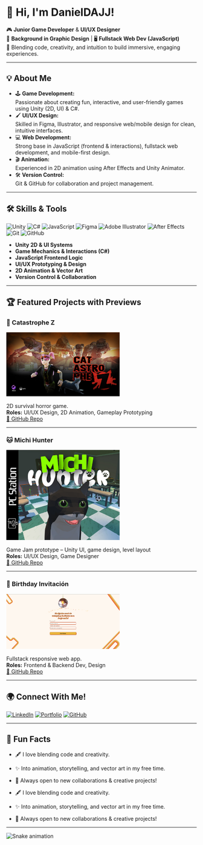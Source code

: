 # 👋 Hi, I'm DanielDAJJ!

🎮 **Junior Game Developer** & **UI/UX Designer**  
🎨 **Background in Graphic Design** | 🖥️ **Fullstack Web Dev (JavaScript)**  
🚀 Blending code, creativity, and intuition to build immersive, engaging experiences.

---

## 💡 About Me

- 🕹️ **Game Development:**  
  Passionate about creating fun, interactive, and user-friendly games using Unity (2D, UI) & C#.
- 🖌️ **UI/UX Design:**  
  Skilled in Figma, Illustrator, and responsive web/mobile design for clean, intuitive interfaces.
- 💻 **Web Development:**  
  Strong base in JavaScript (frontend & interactions), fullstack web development, and mobile-first design.
- 🎬 **Animation:**  
  Experienced in 2D animation using After Effects and Unity Animator.
- 🛠️ **Version Control:**  
  Git & GitHub for collaboration and project management.

---

## 🛠️ Skills & Tools

![Unity](https://img.shields.io/badge/Unity-100000?style=flat&logo=unity&logoColor=white)
![C#](https://img.shields.io/badge/C%23-239120?style=flat&logo=c-sharp&logoColor=white)
![JavaScript](https://img.shields.io/badge/JavaScript-F7DF1E?style=flat&logo=javascript&logoColor=black)
![Figma](https://img.shields.io/badge/Figma-F24E1E?style=flat&logo=figma&logoColor=white)
![Adobe Illustrator](https://img.shields.io/badge/Illustrator-FF9A00?style=flat&logo=adobe-illustrator&logoColor=white)
![After Effects](https://img.shields.io/badge/After%20Effects-9999FF?style=flat&logo=adobe-after-effects&logoColor=white)
![Git](https://img.shields.io/badge/Git-F05032?style=flat&logo=git&logoColor=white)
![GitHub](https://img.shields.io/badge/GitHub-181717?style=flat&logo=github&logoColor=white)

- **Unity 2D & UI Systems**
- **Game Mechanics & Interactions (C#)**
- **JavaScript Frontend Logic**
- **UI/UX Prototyping & Design**
- **2D Animation & Vector Art**
- **Version Control & Collaboration**

---

## 🏆 Featured Projects with Previews

### 🧟 Catastrophe Z
<img src="https://github.com/DanielDAJJ/DanielDAJJ/blob/main/BANNER-CATASTROPHE-Z.jpg?raw=true" width="300px" />

2D survival horror game.  
**Roles:** UI/UX Design, 2D Animation, Gameplay Prototyping  
[🔗 GitHub Repo](https://github.com/DanielDAJJ/CatastropheZ)

---

### 🐱 Michi Hunter
<img src="https://github.com/DanielDAJJ/DanielDAJJ/blob/main/MichiHunter.jpg?raw=true" width="300px" />

Game Jam prototype – Unity UI, game design, level layout  
**Roles:** UI/UX Design, Game Designer  
[🔗 GitHub Repo](https://github.com/DanielDAJJ/MichiHunter)

---

### 🎉 Birthday Invitación
<img src="https://github.com/DanielDAJJ/DanielDAJJ/blob/main/ProyectoBirthdayInvitation.png?raw=true" width="300px" />

Fullstack responsive web app.  
**Roles:** Frontend & Backend Dev, Design  
[🔗 GitHub Repo](https://github.com/DanielDAJJ/FrontBirthday)

---

## 🌍 Connect With Me!

[![LinkedIn](https://img.shields.io/badge/LinkedIn-blue?style=flat&logo=linkedin&logoColor=white)](https://www.linkedin.com/in/danieldajj/)
[![Portfolio](https://img.shields.io/badge/Portfolio-22272e?style=flat&logo=vercel&logoColor=white)](https://daniel-protafolio-3vd4.vercel.app/)
[![GitHub](https://img.shields.io/badge/GitHub-181717?style=flat&logo=github&logoColor=white)](https://github.com/danieldajj)

---

## 🌟 Fun Facts

- 🖋️ I love blending code and creativity.
- ✨ Into animation, storytelling, and vector art in my free time.
- 🤝 Always open to new collaborations & creative projects!


- 🖋️ I love blending code and creativity.
- ✨ Into animation, storytelling, and vector art in my free time.
- 🤝 Always open to new collaborations & creative projects!

---

<!-- Optional GitHub Snake Animation -->
<img src="https://github.com/danieldajj/danieldajj/blob/output/github-contribution-grid-snake.svg" alt="Snake animation" />
